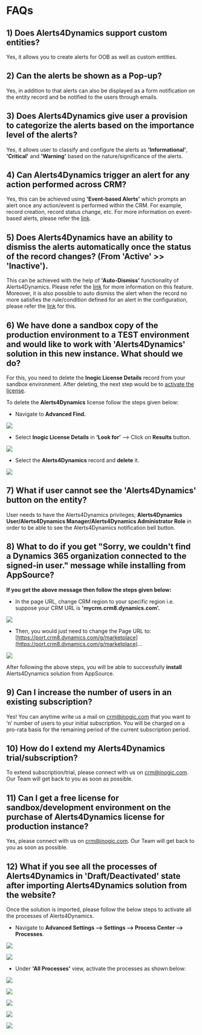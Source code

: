 # FAQs

## 1) Does Alerts4Dynamics support custom entities?

Yes, it allows you to create alerts for OOB as well as custom entities.

## 2) Can the alerts be shown as a Pop-up?

Yes, in addition to that alerts can also be displayed as a form notification on the entity record and be notified to the users through emails.

## 3) Does Alerts4Dynamics give user a provision to categorize the alerts based on the importance level of the alerts?

Yes, it allows user to classify and configure the alerts as **'Informational'**, **'Critical'** and **'Warning'** based on the nature/significance of the alerts.

## 4) Can Alerts4Dynamics trigger an alert for any action performed across CRM?

Yes, this can be achieved using **'Event-based Alerts'** which prompts an alert once any action/event is performed within the CRM. For example, record creation, record status change, etc. For more information on event-based alerts, please refer the [link](https://docs.inogic.com/alerts4dynamics/features/event-based-alert).

## 5) Does Alerts4Dynamics have an ability to dismiss the alerts automatically once the status of the record changes? (From 'Active' >> 'Inactive').

This can be achieved with the help of **'Auto-Dismiss'** functionality of Alerts4Dynamics. Please refer the [link](https://docs.inogic.com/alerts4dynamics/configuration/automation/event-based-alert) for more information on this feature. Moreover, it is also possible to auto dismiss the alert when the record no more satisfies the rule/condition defined for an alert in the configuration, please refer the [link](https://docs.inogic.com/alerts4dynamics/configuration/automation/rule-based-alert) for this.

## 6) We have done a sandbox copy of the production environment to a TEST environment and would like to work with 'Alerts4Dynamics' solution in this new instance. What should we do?

For this, you need to delete the **Inogic License Details** record from your sandbox environment. After deleting, the next step would be to [activate the license](https://docs.inogic.com/alerts4dynamics/getting-started/license-activation).

To delete the **Alerts4Dynamics** license follow the steps given below:

* Navigate to **Advanced Find.**

![](../.gitbook/assets/FAQ\_1.png)

* Select **Inogic License Details** in **‘Look for’** --> Click on **Results** button.

![](<../.gitbook/assets/FAQ\_2 (3).png>)

* Select the **Alerts4Dynamics** record and **delete** it.

![](<../.gitbook/assets/FAQ\_3 (3).png>)

## 7) What if user cannot see the 'Alerts4Dynamics' button on the entity?

User needs to have the Alerts4Dynamics privileges; **Alerts4Dynamics User/Alerts4Dynamics Manager/Alerts4Dynamics Administrator Role** in order to be able to see the Alerts4Dynamics notification bell button.

## 8) What to do if you get "Sorry, we couldn't find a Dynamics 365 organization connected to the signed-in user." message while installing from AppSource?

**If you get the above message then follow the steps given below:**

* In the page URL, change CRM region to your specific region i.e. suppose your CRM URL is **'mycrm.crm8.dynamics.com'.**

![](https://gblobscdn.gitbook.com/assets%2F-M0QoyqUVI8\_HaZ9FOSL%2F-M939OdlC\_NJq30nQAPY%2F-M93AegtujrgIG0mSeJ3%2FFaq\_2.jpg?alt=media\&token=2c69d849-298e-4f96-a3b7-f2955111ae74)

* Then, you would just need to change the Page URL to: [https://port.crm8.dynamics.com/g/marketplace](https://port.crm8.dynamics.com/g/marketplace)...

![](https://gblobscdn.gitbook.com/assets%2F-M0QoyqUVI8\_HaZ9FOSL%2F-M939OdlC\_NJq30nQAPY%2F-M93Aocz6V-833veRJ6P%2FFaq\_3.jpg?alt=media\&token=58731059-28ec-4466-a440-a737c027ddae)

After following the above steps, you will be able to successfully **install** Alerts4Dynamics solution from AppSource.[\
](https://docs.inogic.com/click2clone/uninstallation)

## 9) Can I increase the number of users in an existing subscription?

Yes! You can anytime write us a mail on crm@inogic.com that you want to ‘n’ number of users to your initial subscription. You will be charged on a pro-rata basis for the remaining period of the current subscription period.

## 10) How do I extend my Alerts4Dynamics trial/subscription?

To extend subscription/trial, please connect with us on crm@inogic.com. Our Team will get back to you as soon as possible.

## 11) Can I get a free license for sandbox/development environment on the purchase of Alerts4Dynamics license for production instance?

Yes, please connect with us on crm@inogic.com. Our Team will get back to you as soon as possible.

## 12) What if you see all the processes of Alerts4Dynamics in 'Draft/Deactivated' state after importing Alerts4Dynamics solution from the website?

Once the solution is imported, please follow the below steps to activate all the processes of Alerts4Dynamics.

* Navigate to **Advanced Settings --> Settings --> Process Center --> Processes**.

![](../.gitbook/assets/A4D\_1.png)

![](../.gitbook/assets/A4D\_2.png)

* Under **'All Processes'** view, activate the processes as shown below:

![](../.gitbook/assets/A4D\_3.png)

![](../.gitbook/assets/A4D\_4.png)

![](../.gitbook/assets/A4D\_5.png)

![](../.gitbook/assets/A4D\_6.png)

![](../.gitbook/assets/A4D\_7.png)




